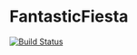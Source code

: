 # FantasticFiesta
[![Build Status](https://travis-ci.org/maximest-pierre/FantasticFiesta.svg?branch=master)](https://travis-ci.org/maximest-pierre/FantasticFiesta)
